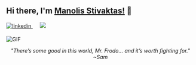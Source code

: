 <h2> Hi there, I'm <a href="https://mansstiv.github.io/">Manolis Stivaktas!</a> 👋</h2>

<p>
<a href="https://www.linkedin.com/in/manolis-stivaktas-2481291bb/" target="_blank">
<img src=https://img.shields.io/badge/linkedin-%231E77B5.svg?&style=for-the-badge&logo=linkedin&logoColor=white alt=linkedin style="margin-bottom: 5px;" />
</a>&nbsp;&nbsp;&nbsp;&nbsp;
<a href="mailto:manolis.stivaktas@gmail.com"><img src="https://img.shields.io/badge/Gmail-D14836?style=for-the-badge&logo=gmail&logoColor=white" /></a>&nbsp;&nbsp;&nbsp;&nbsp;
</p>

<img alt="GIF" src="https://media.giphy.com/media/13HgwGsXF0aiGY/giphy.gif" />

<p align="center">
  <i>"There’s some good in this world, Mr. Frodo… and it’s worth fighting for."</i>
  <br><i>~Sam</i>
</p>
<!--
source code from:
https://github.com/kautukkundan/Awesome-Profile-README-templates
-->
